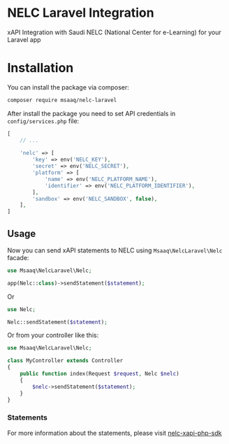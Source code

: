 # NELC Laravel Integration

xAPI Integration with Saudi NELC (National Center for e-Learning) for your Laravel app

# Installation

You can install the package via composer:

```bash
composer require msaaq/nelc-laravel
```

After install the package you need to set API credentials in `config/services.php` file:

```php
[
    // ...
    
    'nelc' => [
        'key' => env('NELC_KEY'),
        'secret' => env('NELC_SECRET'),
        'platform' => [
            'name' => env('NELC_PLATFORM_NAME'),
            'identifier' => env('NELC_PLATFORM_IDENTIFIER'),
        ],
        'sandbox' => env('NELC_SANDBOX', false),
    ],
]
```

## Usage

Now you can send xAPI statements to NELC using `Msaaq\NelcLaravel\Nelc` facade:

```php
use Msaaq\NelcLaravel\Nelc;

app(Nelc::class)->sendStatement($statement);
```

Or

```php
use Nelc;

Nelc::sendStatement($statement);
```

Or from your controller like this:

```php
use Msaaq\NelcLaravel\Nelc;

class MyController extends Controller
{
    public function index(Request $request, Nelc $nelc)
    {
        $nelc->sendStatement($statement);
    }
}
```

### Statements

For more information about the statements,
please visit [nelc-xapi-php-sdk](https://github.com/msaaqcom/nelc-xapi-php-sdk#2-send-statement)
